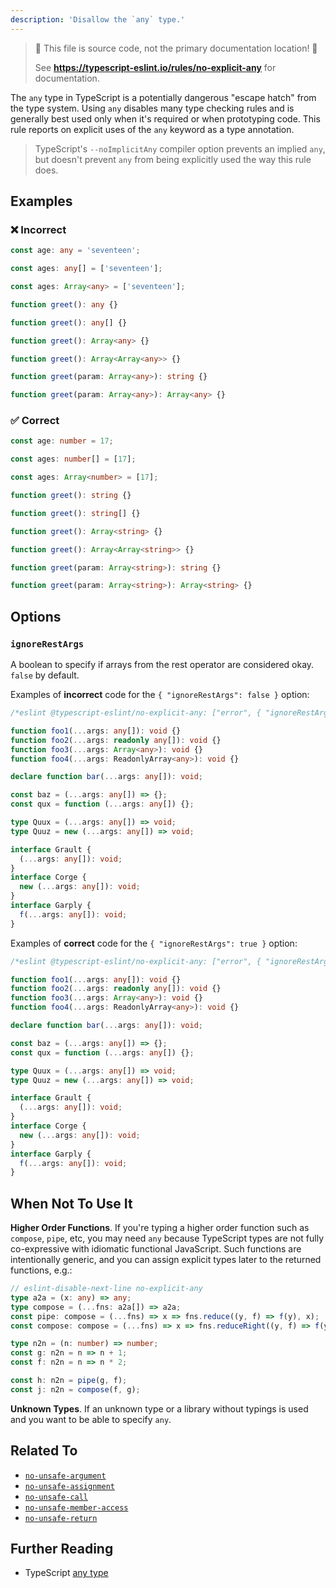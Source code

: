 ```yaml
---
description: 'Disallow the `any` type.'
---
```


> 🛑 This file is source code, not the primary documentation location! 🛑
>
> See **https://typescript-eslint.io/rules/no-explicit-any** for documentation.

The `any` type in TypeScript is a potentially dangerous "escape hatch" from the type system.
Using `any` disables many type checking rules and is generally best used only when it's required or when prototyping code.
This rule reports on explicit uses of the `any` keyword as a type annotation.

> TypeScript's `--noImplicitAny` compiler option prevents an implied `any`, but doesn't prevent `any` from being explicitly used the way this rule does.

## Examples

<!--tabs-->

### ❌ Incorrect

```ts
const age: any = 'seventeen';
```

```ts
const ages: any[] = ['seventeen'];
```

```ts
const ages: Array<any> = ['seventeen'];
```

```ts
function greet(): any {}
```

```ts
function greet(): any[] {}
```

```ts
function greet(): Array<any> {}
```

```ts
function greet(): Array<Array<any>> {}
```

```ts
function greet(param: Array<any>): string {}
```

```ts
function greet(param: Array<any>): Array<any> {}
```

### ✅ Correct

```ts
const age: number = 17;
```

```ts
const ages: number[] = [17];
```

```ts
const ages: Array<number> = [17];
```

```ts
function greet(): string {}
```

```ts
function greet(): string[] {}
```

```ts
function greet(): Array<string> {}
```

```ts
function greet(): Array<Array<string>> {}
```

```ts
function greet(param: Array<string>): string {}
```

```ts
function greet(param: Array<string>): Array<string> {}
```

## Options

### `ignoreRestArgs`

A boolean to specify if arrays from the rest operator are considered okay. `false` by default.

Examples of **incorrect** code for the `{ "ignoreRestArgs": false }` option:

```ts
/*eslint @typescript-eslint/no-explicit-any: ["error", { "ignoreRestArgs": false }]*/

function foo1(...args: any[]): void {}
function foo2(...args: readonly any[]): void {}
function foo3(...args: Array<any>): void {}
function foo4(...args: ReadonlyArray<any>): void {}

declare function bar(...args: any[]): void;

const baz = (...args: any[]) => {};
const qux = function (...args: any[]) {};

type Quux = (...args: any[]) => void;
type Quuz = new (...args: any[]) => void;

interface Grault {
  (...args: any[]): void;
}
interface Corge {
  new (...args: any[]): void;
}
interface Garply {
  f(...args: any[]): void;
}
```

Examples of **correct** code for the `{ "ignoreRestArgs": true }` option:

```ts
/*eslint @typescript-eslint/no-explicit-any: ["error", { "ignoreRestArgs": true }]*/

function foo1(...args: any[]): void {}
function foo2(...args: readonly any[]): void {}
function foo3(...args: Array<any>): void {}
function foo4(...args: ReadonlyArray<any>): void {}

declare function bar(...args: any[]): void;

const baz = (...args: any[]) => {};
const qux = function (...args: any[]) {};

type Quux = (...args: any[]) => void;
type Quuz = new (...args: any[]) => void;

interface Grault {
  (...args: any[]): void;
}
interface Corge {
  new (...args: any[]): void;
}
interface Garply {
  f(...args: any[]): void;
}
```

## When Not To Use It

**Higher Order Functions**. If you're typing a higher order function such as `compose`, `pipe`, etc, you may need `any` because TypeScript types are not fully co-expressive with idiomatic functional JavaScript. Such functions are intentionally generic, and you can assign explicit types later to the returned functions, e.g.:

```TypeScript
// eslint-disable-next-line no-explicit-any
type a2a = (x: any) => any;
type compose = (...fns: a2a[]) => a2a;
const pipe: compose = (...fns) => x => fns.reduce((y, f) => f(y), x);
const compose: compose = (...fns) => x => fns.reduceRight((y, f) => f(y), x);

type n2n = (n: number) => number;
const g: n2n = n => n + 1;
const f: n2n = n => n * 2;

const h: n2n = pipe(g, f);
const j: n2n = compose(f, g);
```

**Unknown Types**. If an unknown type or a library without typings is used
and you want to be able to specify `any`.

## Related To

- [`no-unsafe-argument`](./no-unsafe-argument.md)
- [`no-unsafe-assignment`](./no-unsafe-assignment.md)
- [`no-unsafe-call`](./no-unsafe-call.md)
- [`no-unsafe-member-access`](./no-unsafe-member-access.md)
- [`no-unsafe-return`](./no-unsafe-return.md)

## Further Reading

- TypeScript [any type](https://www.typescriptlang.org/docs/handbook/basic-types.html#any)
